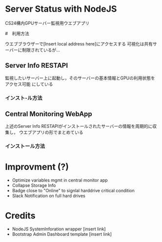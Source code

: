 # Server Status with NodeJS

CS24構内GPUサーバー監視用ウエブアプリ

#　利用方法

ウエブブラウザーで[Insert local address  here]にアクセスする
可視化は共有サーバーに制限されているが…

## Server Info RESTAPI

監視したいサーバー上に起動し，そのサーバーの基本情報とGPUの利用状態をアクセス可能
にしている

### インスト-ル方法

## Central Monitoring WebApp

上述のServer Info RESTAPIがインストールされたサーバーの情報を周期的に収集し，
ウエブアプリの形でまとめている

### インストール方法

# Improvment (?)
- Optimize variables mgmt in central monitor app
- Collapse Storage Info
- Badge close to "Online" to signlal harddrive critical condition
- Slack Notification on full hard drives

# Credits
- NodeJS SystemInforation wrapper [insert link]
- Bootstrap Admin Dashboard template [insert link]
